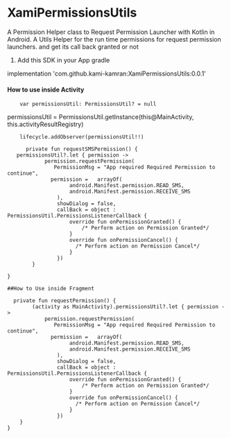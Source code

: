# XamiPermissionsUtils
A Permission Helper class to Request Permission Launcher with Kotlin in Android. A Utils Helper for the run time permissions for request permission launchers. and get its call back granted or not

1) Add this SDK in your App gradle

 implementation 'com.github.kami-kamran:XamiPermissionsUtils:0.0.1'

 #### How to use inside Activity ####

        
        var permissionsUtil: PermissionsUtil? = null
   
 permissionsUtil = PermissionsUtil.getInstance(this@MainActivity, this.activityResultRegistry)
 
        lifecycle.addObserver(permissionsUtil!!)
        
          private fun requestSMSPermission() {
       permissionsUtil?.let { permission ->
                permission.requestPermission(
                   PermissionMsg = "App required Required Permission to continue",
                  permission =   arrayOf(
                        android.Manifest.permission.READ_SMS,
                        android.Manifest.permission.RECEIVE_SMS
                    ),
                    showDialog = false,
                    callBack = object : PermissionsUtil.PermissionsListenerCallback {
                        override fun onPermissionGranted() {
                            /* Perform action on Permission Granted*/
                        }
                        override fun onPermissionCancel() {
                          /* Perform action on Permission Cancel*/
                        }
                    })
            }

    }
    
    ##How to Use inside Fragment
    
      private fun requestPermission() {
            (activity as MainActivity).permissionsUtil?.let { permission ->
                permission.requestPermission(
                   PermissionMsg = "App required Required Permission to continue",
                  permission =   arrayOf(
                        android.Manifest.permission.READ_SMS,
                        android.Manifest.permission.RECEIVE_SMS
                    ),
                    showDialog = false,
                    callBack = object : PermissionsUtil.PermissionsListenerCallback {
                        override fun onPermissionGranted() {
                            /* Perform action on Permission Granted*/
                        }
                        override fun onPermissionCancel() {
                          /* Perform action on Permission Cancel*/
                        }
                    })
        }
    }
        
